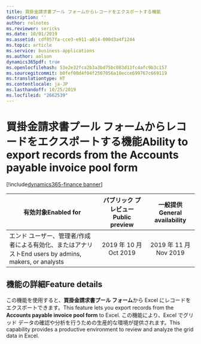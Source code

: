 ```yaml
---
title: 買掛金請求書プール フォームからレコードをエクスポートする機能
description: ''
author: relnotes
ms.reviewer: sericks
ms.date: 10/01/2019
ms.assetid: cdf057fa-cce3-e911-a814-000d3a4f1244
ms.topic: article
ms.service: business-applications
ms.author: aolson
dynamics365pdf: true
ms.openlocfilehash: 53e2e32fca2b3a3bd75bc083d13fc4afc9b3c157
ms.sourcegitcommit: b0fef00d4f04f2507056a10ecce699767c669119
ms.translationtype: HT
ms.contentlocale: ja-JP
ms.lasthandoff: 10/25/2019
ms.locfileid: "2662539"
---
```

# <a name="ability-to-export-records-from-the-accounts-payable-invoice-pool-form"></a><span data-ttu-id="8af5e-102">買掛金請求書プール フォームからレコードをエクスポートする機能</span><span class="sxs-lookup"><span data-stu-id="8af5e-102">Ability to export records from the Accounts payable invoice pool form</span></span>
[!include[dynamics365-finance banner](../includes/dynamics365-finance.md)]

| <span data-ttu-id="8af5e-103">有効対象</span><span class="sxs-lookup"><span data-stu-id="8af5e-103">Enabled for</span></span>    |  <span data-ttu-id="8af5e-104">パブリック プレビュー</span><span class="sxs-lookup"><span data-stu-id="8af5e-104">Public preview</span></span> | <span data-ttu-id="8af5e-105">一般提供</span><span class="sxs-lookup"><span data-stu-id="8af5e-105">General availability</span></span> | 
| ---------- | :----------: |:----------: |
|<span data-ttu-id="8af5e-106">エンド ユーザー、管理者/作成者による有効化、またはアナリスト</span><span class="sxs-lookup"><span data-stu-id="8af5e-106">End users by admins, makers, or analysts</span></span>|<span data-ttu-id="8af5e-107">2019 年 10 月</span><span class="sxs-lookup"><span data-stu-id="8af5e-107">Oct 2019</span></span>| <span data-ttu-id="8af5e-108">2019 年 11 月</span><span class="sxs-lookup"><span data-stu-id="8af5e-108">Nov 2019</span></span>|






## <a name="feature-details"></a><span data-ttu-id="8af5e-109">機能の詳細</span><span class="sxs-lookup"><span data-stu-id="8af5e-109">Feature details</span></span>
<!--feature detail start -->
<span data-ttu-id="8af5e-110">この機能を使用すると、**買掛金請求書プール フォーム**から Excel にレコードをエクスポートできます。</span><span class="sxs-lookup"><span data-stu-id="8af5e-110">This feature lets you export records from the **Accounts payable invoice pool form** to Excel.</span></span> <span data-ttu-id="8af5e-111">この機能により、Excel でグリッド データの確認や分析を行うための生産的な環境が提供されます。</span><span class="sxs-lookup"><span data-stu-id="8af5e-111">This capability provides a productive environment to review and analyze the grid data in Excel.</span></span>
<!--feature detail end -->









